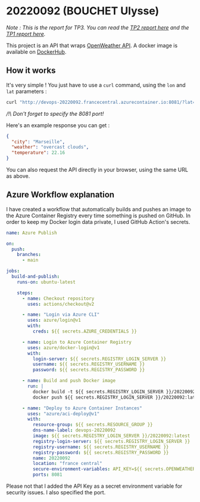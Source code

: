 # 20220092 (BOUCHET Ulysse)

_Note : This is the report for TP3. You can read the [TP2 report here](https://github.com/efrei-ADDA84/20220092/blob/090a61af9bf97a14d031e6bf9d650bf64af62ffa/README.md) and the [TP1 report here](https://github.com/efrei-ADDA84/20220092/blob/5bcaf1b8b63cbcbaf9e2afbe32282e715395b4f1/README.md)._

This project is an API that wraps [OpenWeather API](https://openweathermap.org/api). A docker image is available on [DockerHub](https://hub.docker.com/repository/docker/ully/weather-api/general).

## How it works

It's very simple ! You just have to use a `curl` command, using the `lon` and `lat` parameters :

```bash
curl "http://devops-20220092.francecentral.azurecontainer.io:8081/?lat={lat}&lon={lon}"
```

_/!\ Don't forget to specify the 8081 port!_

Here's an example response you can get :

```json
{
  "city": "Marseille",
  "weather": "overcast clouds",
  "temperature": 22.16
}
```

You can also request the API directly in your browser, using the same URL as above.

## Azure Workflow explanation

I have created a workflow that automatically builds and pushes an image to the Azure Container Registry every time something is pushed on GitHub. In order to keep my Docker login data private, I used GitHub Action's secrets.

```yml
name: Azure Publish

on:
  push:
    branches:
      - main

jobs:
  build-and-publish:
    runs-on: ubuntu-latest

    steps:
      - name: Checkout repository
        uses: actions/checkout@v2

      - name: "Login via Azure CLI"
        uses: azure/login@v1
        with:
          creds: ${{ secrets.AZURE_CREDENTIALS }}

      - name: Login to Azure Container Registry
        uses: azure/docker-login@v1
        with:
          login-server: ${{ secrets.REGISTRY_LOGIN_SERVER }}
          username: ${{ secrets.REGISTRY_USERNAME }}
          password: ${{ secrets.REGISTRY_PASSWORD }}

      - name: Build and push Docker image
        run: |
          docker build -t ${{ secrets.REGISTRY_LOGIN_SERVER }}/20220092:latest .
          docker push ${{ secrets.REGISTRY_LOGIN_SERVER }}/20220092:latest

      - name: "Deploy to Azure Container Instances"
        uses: "azure/aci-deploy@v1"
        with:
          resource-group: ${{ secrets.RESOURCE_GROUP }}
          dns-name-label: devops-20220092
          image: ${{ secrets.REGISTRY_LOGIN_SERVER }}/20220092:latest
          registry-login-server: ${{ secrets.REGISTRY_LOGIN_SERVER }}
          registry-username: ${{ secrets.REGISTRY_USERNAME }}
          registry-password: ${{ secrets.REGISTRY_PASSWORD }}
          name: 20220092
          location: "france central"
          secure-environment-variables: API_KEY=${{ secrets.OPENWEATHER_API_KEY }}
          ports: 8081
```

Please not that I added the API Key as a secret environment variable for security issues. I also specified the port.
